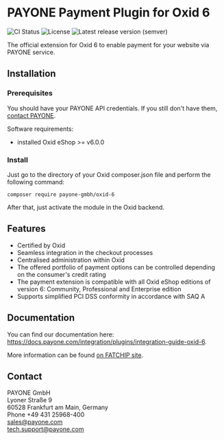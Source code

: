 # PAYONE Payment Plugin for Oxid 6

![CI Status](https://img.shields.io/github/workflow/status/PAYONE-GmbH/oxid-6/CI)
![License](https://img.shields.io/github/license/PAYONE-GmbH/oxid-6)
![Latest release version (semver)](https://img.shields.io/github/v/release/PAYONE-GmbH/oxid-6)

The official extension for Oxid 6 to enable payment for your
website via PAYONE service.

## Installation
### Prerequisites
You should have your PAYONE API credentials. If you still don't have
them, [contact PAYONE](https://payone.com).

Software requirements:
- installed Oxid eShop >= v6.0.0

### Install
Just go to the directory of your Oxid composer.json file and perform the following command:

```
composer require payone-gmbh/oxid-6
```

After that, just activate the module in the Oxid backend.

## Features
- Certified by Oxid
- Seamless integration in the checkout processes
- Centralised administration within Oxid
- The offered portfolio of payment options can be controlled depending on the consumer's credit rating
- The payment extension is compatible with all Oxid eShop editions of version 6: Community, Professional and Enterprise edition
- Supports simplified PCI DSS conformity in accordance with SAQ A

## Documentation
You can find our documentation here: https://docs.payone.com/integration/plugins/integration-guide-oxid-6.

More information can be found [on FATCHIP site](https://www.fatchip.de/Plugins/OXID-eShop/OXID-PAYONE-Connector.html).

## Contact
PAYONE GmbH<br>
Lyoner Straße 9<br>
60528 Frankfurt am Main, Germany<br>
Phone +49 431 25968-400<br>
sales@payone.com<br>
tech.support@payone.com<br>
